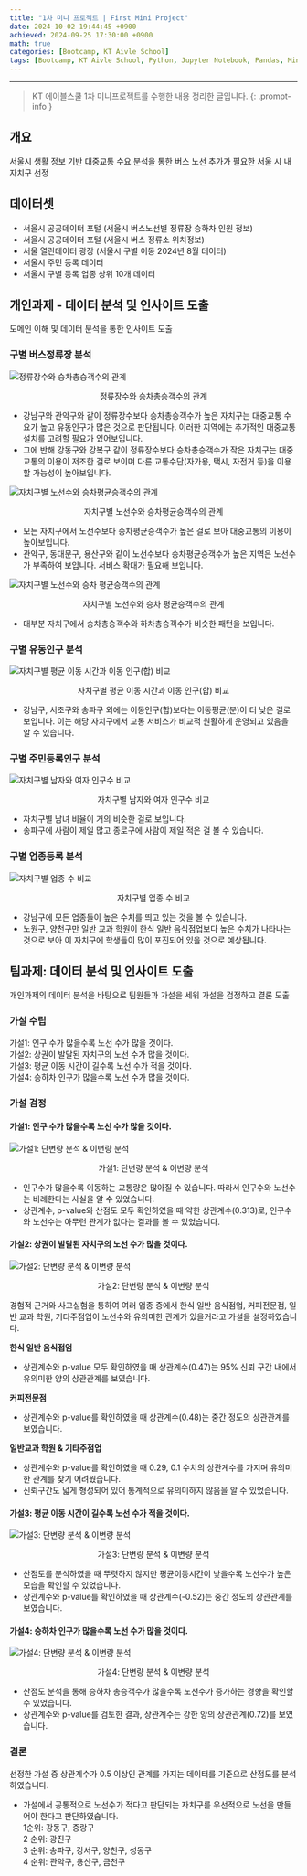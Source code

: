 ```yaml
--- 
title: "1차 미니 프로젝트 | First Mini Project" 
date: 2024-10-02 19:44:45 +0900
achieved: 2024-09-25 17:30:00 +0900
math: true
categories: [Bootcamp, KT Aivle School]
tags: [Bootcamp, KT Aivle School, Python, Jupyter Notebook, Pandas, Mini Project]
---
```

---------- 	
> KT 에이블스쿨 1차 미니프로젝트를 수행한 내용 정리한 글입니다. 
{: .prompt-info } 

## **개요**
서울시 생활 정보 기반 대중교통 수요 분석을 통한 버스 노선 추가가 필요한 서울 시 내 자치구 선정

## **데이터셋**
- 서울시 공공데이터 포털 (서울시 버스노선별 정류장 승하차 인원 정보)
- 서울시 공공데이터 포털 (서울시 버스 정류소 위치정보)
- 서울 열린데이터 광장 (서울시 구별 이동 2024년 8월 데이터)
- 서울시 주민 등록 데이터 
- 서울시 구별 등록 업종 상위 10개 데이터 

## **개인과제 - 데이터 분석 및 인사이트 도출**
도메인 이해 및 데이터 분석을 통한 인사이트 도출
### **구별 버스정류장 분석** 
![정류장수와 승차총승객수의 관계](https://github.com/tae2on/tae2on.github.io/blob/main/assets/img/bus_stop_passenger.jpg?raw=true)
<p align="center">정류장수와 승차총승객수의 관계</p>

- 강남구와 관악구와 같이 정류장수보다 승차총승객수가 높은 자치구는 대중교통 수요가 높고 유동인구가 많은 것으로 판단됩니다. 이러한 지역에는 추가적인 대중교통 설치를 고려할 필요가 있어보입니다. 
- 그에 반해 강동구와 강복구 같이 정류장수보다 승차총승객수가 작은 자치구는 대중교통의 이용이 저조한 걸로 보이며 다른 교통수단(자가용, 택시, 자전거 등)을 이용할 가능성이 높아보입니다. 

![자치구별 노선수와 승차평균승객수의 관계](https://github.com/tae2on/tae2on.github.io/blob/main/assets/img/bus_stop_passenger_district.jpg?raw=true)
<p align="center">자치구별 노선수와 승차평균승객수의 관계</p>

- 모든 자치구에서 노선수보다 승차평균승객수가 높은 걸로 보아 대중교통의 이용이 높아보입니다. 
- 관악구, 동대문구, 용산구와 같이 노선수보다 승차평균승객수가 높은 지역은 노선수가 부족하여 보입니다. 서비스 확대가 필요해 보입니다. 

![자치구별 노선수와 승차 평균승객수의 관계](https://github.com/tae2on/tae2on.github.io/blob/main/assets/img/boarding_alighting_comparison_districts.jpg?raw=true)
<p align="center">자치구별 노선수와 승차 평균승객수의 관계</p>

- 대부분 자치구에서 승차총승객수와 하차총승객수가 비슷한 패턴을 보입니다. 

### **구별 유동인구 분석** 
![자치구별 평균 이동 시간과 이동 인구(합) 비교](https://github.com/tae2on/tae2on.github.io/blob/main/assets/img/average_travel_time_population_comparison_districts.jpg?raw=true)
<p align="center">자치구별 평균 이동 시간과 이동 인구(합) 비교</p>

- 강남구, 서초구와 송파구 외에는 이동인구(합)보다는 이동평균(분)이 더 낮은 걸로 보입니다. 이는 해당 자치구에서 교통 서비스가 비교적 원활하게 운영되고 있음을 알 수 있습니다.  

### **구별 주민등록인구 분석** 
![자치구별 남자와 여자 인구수 비교](https://github.com/tae2on/tae2on.github.io/blob/main/assets/img/district_male_female_population_trend.jpg?raw=true)
<p align="center">자치구별 남자와 여자 인구수 비교</p>

- 자치구별 남녀 비율이 거의 비슷한 걸로 보입니다. 
- 송파구에 사람이 제일 많고 종로구에 사람이 제일 적은 걸 볼 수 있습니다. 

### **구별 업종등록 분석**

![자치구별 업종 수 비교](https://github.com/tae2on/tae2on.github.io/blob/main/assets/img/district_business_count_trend.jpg?raw=true)
<p align="center">자치구별 업종 수 비교</p>

- 강남구에 모든 업종들이 높은 수치를 띄고 있는 것을 볼 수 있습니다. 
- 노원구, 양천구만 일반 교과 학원이 한식 일반 음식점업보다 높은 수치가 나타나는 것으로 보아 이 자치구에 학생들이 많이 포진되어 있을 것으로 예상됩니다. 

## **팀과제: 데이터 분석 및 인사이트 도출** 
개인과제의 데이터 분석을 바탕으로 팀원들과 가설을 세워 가설을 검정하고 결론 도출
### **가설 수립**
가설1: 인구 수가 많을수록 노선 수가 많을 것이다. <br>
가설2: 상권이 발달된 자치구의 노선 수가 많을 것이다.<br>
가설3: 평균 이동 시간이 길수록 노선 수가 적을 것이다.<br>
가설4: 승하차 인구가 많을수록 노선 수가 많을 것이다.

### **가설 검정**
#### **가설1: 인구 수가 많을수록 노선 수가 많을 것이다.**
![가설1: 단변량 분석 & 이변량 분석](https://github.com/tae2on/tae2on.github.io/blob/main/assets/img/miniproject1_team_img1.jpg?raw=true)
<p align="center">가설1: 단변량 분석 & 이변량 분석</p>

- 인구수가 많을수록 이동하는 교통량은 많아질 수 있습니다. 따라서 인구수와 노선수는 비례한다는 사실을 알 수 있었습니다. 
- 상관계수, p-value와 산점도 모두 확인하였을 때 약한 상관계수(0.313)로, 인구수와 노선수는 아무런 관계가 없다는 결과를 볼 수 있었습니다.

#### **가설2: 상권이 발달된 자치구의 노선 수가 많을 것이다.**
![가설2: 단변량 분석 & 이변량 분석](https://github.com/tae2on/tae2on.github.io/blob/main/assets/img/miniproject1_team_img2.jpg?raw=true)
<p align="center">가설2: 단변량 분석 & 이변량 분석</p>

경험적 근거와 사고실험을 통하여 여러 업종 중에서 한식 일반 음식점업, 커피전문점, 일반 교과 학원, 기타주점업이 노선수와 유의미한 관계가 있을거라고 가설을 설정하였습니다. 

**한식 일반 음식접엄**
- 상관계수와 p-value 모두 확인하였을 때 상관계수(0.47)는 95% 신뢰 구간 내에서 유의미한 양의 상관관계를 보였습니다.

**커피전문점**
- 상관계수와 p-value를 확인하였을 때 상관계수(0.48)는 중간 정도의 상관관계를 보였습니다.

**일반교과 학원 & 기타주점업**
- 상관계수와 p-value를 확인하였을 때 0.29, 0.1 수치의 상관계수를 가지며 유의미한 관계를 찾기 어려웠습니다. 
- 신뢰구간도 넓게 형성되어 있어 통계적으로 유의미하지 않음을 알 수 있었습니다. 

#### **가설3: 평균 이동 시간이 길수록 노선 수가 적을 것이다.**
![가설3: 단변량 분석 & 이변량 분석](https://github.com/tae2on/tae2on.github.io/blob/main/assets/img/miniproject1_team_img3.jpg?raw=true)
<p align="center">가설3: 단변량 분석 & 이변량 분석</p>

- 산점도를 분석하였을 때 뚜렷하지 않지만 평균이동시간이 낮을수록 노선수가 높은 모습을 확인할 수 있었습니다. 
- 상관계수와 p-value를 확인하였을 때 상관계수(-0.52)는 중간 정도의 상관관계를 보였습니다. 

#### **가설4: 승하차 인구가 많을수록 노선 수가 많을 것이다.**
![가설4: 단변량 분석 & 이변량 분석](https://github.com/tae2on/tae2on.github.io/blob/main/assets/img/miniproject1_team_img4.jpg?raw=true)
<p align="center">가설4: 단변량 분석 & 이변량 분석</p>

- 산점도 분석을 통해 승하차 총승객수가 많을수록 노선수가 증가하는 경향을 확인할 수 있었습니다. 
- 상관계수와 p-value를 검토한 결과, 상관계수는 강한 양의 상관관계(0.72)를 보였습니다.

### **결론** 
선정한 가설 중 상관계수가 0.5 이상인 관계를 가지는 데이터를 기준으로 산점도를 분석하였습니다.

- 가설에서 공통적으로 노선수가 적다고 판단되는 자치구를 우선적으로 노선을 만들어야 한다고 판단하였습니다. <br>
1순위: 강동구, 중랑구<br>
2 순위: 광진구<br>
3 순위: 송파구, 강서구, 양천구, 성동구<br>
4 순위: 관악구, 용산구, 금천구